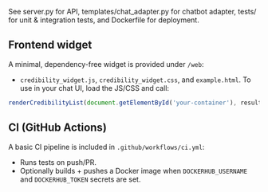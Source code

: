 See server.py for API, templates/chat_adapter.py for chatbot adapter, tests/ for unit & integration tests, and Dockerfile for deployment.


## Frontend widget
A minimal, dependency-free widget is provided under `/web`:
- `credibility_widget.js`, `credibility_widget.css`, and `example.html`.
To use in your chat UI, load the JS/CSS and call:
```js
renderCredibilityList(document.getElementById('your-container'), resultsArray);
```

## CI (GitHub Actions)
A basic CI pipeline is included in `.github/workflows/ci.yml`:
- Runs tests on push/PR.
- Optionally builds + pushes a Docker image when `DOCKERHUB_USERNAME` and `DOCKERHUB_TOKEN` secrets are set.
